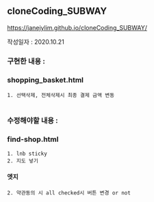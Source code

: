 ## cloneCoding_SUBWAY

https://janejylim.github.io/cloneCoding_SUBWAY/

작성일자 : 2020.10.21

### 구현한 내용 :

### shopping_basket.html
    1. 선택삭제, 전체삭제시 최종 결제 금액 변동

# 


### 수정해야할 내용 :

### find-shop.html
    1. lnb sticky
    2. 지도 넣기

#### 엣지 
    
    2. 약관동의 시 all checked시 버튼 변경 or not
    

